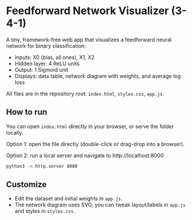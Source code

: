 # Feedforward Network Visualizer (3-4-1)

A tiny, framework-free web app that visualizes a feedforward neural network for binary classification:

- Inputs: X0 (bias, all ones), X1, X2
- Hidden layer: 4 ReLU units
- Output: 1 Sigmoid unit
- Displays: data table, network diagram with weights, and average log loss

All files are in the repository root: `index.html`, `styles.css`, `app.js`.

## How to run

You can open `index.html` directly in your browser, or serve the folder locally.

Option 1: open the file directly (double-click or drag-drop into a browser).

Option 2: run a local server and navigate to http://localhost:8000

```bash
python3 -m http.server 8000
```

## Customize

- Edit the dataset and initial weights in `app.js`.
- The network diagram uses SVG; you can tweak layout/labels in `app.js` and styles in `styles.css`.
